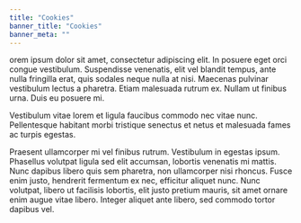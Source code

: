 ```yaml
---
title: "Cookies"
banner_title: "Cookies"
banner_meta: ""
---
```


orem ipsum dolor sit amet, consectetur adipiscing elit. In posuere eget orci congue vestibulum. Suspendisse venenatis, elit vel blandit tempus, ante nulla fringilla erat, quis sodales neque nulla at nisi. Maecenas pulvinar vestibulum lectus a pharetra. Etiam malesuada rutrum ex. Nullam ut finibus urna. Duis eu posuere mi.

Vestibulum vitae lorem et ligula faucibus commodo nec vitae nunc. Pellentesque habitant morbi tristique senectus et netus et malesuada fames ac turpis egestas.

Praesent ullamcorper mi vel finibus rutrum. Vestibulum in egestas ipsum. Phasellus volutpat ligula sed elit accumsan, lobortis venenatis mi mattis. Nunc dapibus libero quis sem pharetra, non ullamcorper nisi rhoncus. Fusce enim justo, hendrerit fermentum ex nec, efficitur aliquet nunc. Nunc volutpat, libero ut facilisis lobortis, elit justo pretium mauris, sit amet ornare enim augue vitae libero. Integer aliquet ante libero, sed commodo tortor dapibus vel.